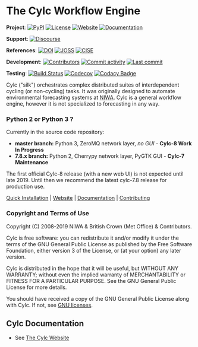 # The Cylc Workflow Engine

**Project**: [![PyPI](https://img.shields.io/pypi/v/cylc-flow.svg?color=yellow)](https://pypi.org/project/cylc-flow/) [![License](https://img.shields.io/github/license/cylc/cylc-flow.svg?color=lightgrey)](https://github.com/cylc/cylc-flow/blob/master/COPYING) [![Website](https://img.shields.io/website/https/cylc.github.io.svg?color=green&up_message=live)](https://cylc.github.io/) [![Documentation](https://img.shields.io/website/https/cylc.github.io/doc/built-sphinx/index.html.svg?color=red&label=documentation&up_message=live)](https://cylc.github.io/doc/built-sphinx/index.html)

**Support**: [![Discourse](https://img.shields.io/discourse/https/cylc.discourse.group/posts.svg?color=blueviolet)](https://cylc.discourse.group/)

**References**: [![DOI](https://zenodo.org/badge/1836229.svg)](https://zenodo.org/badge/latestdoi/1836229) [![JOSS](http://joss.theoj.org/papers/10.21105/joss.00737/status.svg)](https://doi.org/10.21105/joss.00737) [![CISE](https://img.shields.io/website/https/ieeexplore.ieee.org/document/8675433.svg?color=orange&label=CISE&up_message=10.1109%2FMCSE.2019.2906593)](https://ieeexplore.ieee.org/document/8675433)

**Development**: [![Contributors](https://img.shields.io/github/contributors/cylc/cylc-flow.svg?color=9cf)](https://github.com/cylc/cylc-flow/graphs/contributors) [![Commit activity](https://img.shields.io/github/commit-activity/m/cylc/cylc-flow.svg?color=yellowgreen)](https://github.com/cylc/cylc-flow/commits/master) [![Last commit](https://img.shields.io/github/last-commit/cylc/cylc-flow.svg?color=ff69b4)](https://github.com/cylc/cylc-flow/commits/master)

**Testing**: [![Build Status](https://travis-ci.org/cylc/cylc-flow.svg?branch=master)](https://travis-ci.org/cylc/cylc-flow) [![Codecov](https://codecov.io/gh/cylc/cylc-flow/branch/master/graph/badge.svg)](https://codecov.io/gh/cylc/cylc-flow) [![Codacy Badge](https://api.codacy.com/project/badge/Grade/1d6a97bf05114066ae30b63dcb0cdcf9)](https://www.codacy.com/app/Cylc/cylc?utm_source=github.com&amp;utm_medium=referral&amp;utm_content=cylc/cylc&amp;utm_campaign=Badge_Grade)


Cylc ("silk") orchestrates complex distributed suites of interdependent cycling
(or non-cycling) tasks. It was originally designed to automate environmental
forecasting systems at [NIWA](https://www.niwa.co.nz). Cylc is a general
workflow engine, however it is not specialized to forecasting in any way.

### Python 2 or Python 3 ?

Currently in the source code repository:
 - **master branch:** Python 3, ZeroMQ network layer, *no GUI* -  **Cylc-8 Work In Progress**
 - **7.8.x branch:** Python 2, Cherrypy network layer, PyGTK GUI - **Cylc-7 Maintenance**

The first official Cylc-8 release (with a new web UI) is not expected until late 2019.
Until then we recommend the latest cylc-7.8 release for production use.

[Quick Installation](INSTALL.md) |
[Website](https://cylc.github.io/) |
[Documentation](https://cylc.github.io/documentation) |
[Contributing](CONTRIBUTING.md)

### Copyright and Terms of Use

Copyright (C) 2008-2019 NIWA & British Crown (Met Office) & Contributors.
 
Cylc is free software: you can redistribute it and/or modify it under the terms
of the GNU General Public License as published by the Free Software Foundation,
either version 3 of the License, or (at your option) any later version.
 
Cylc is distributed in the hope that it will be useful, but WITHOUT ANY
WARRANTY; without even the implied warranty of MERCHANTABILITY or FITNESS FOR A
PARTICULAR PURPOSE.  See the GNU General Public License for more details.
 
You should have received a copy of the GNU General Public License along with
Cylc.  If not, see [GNU licenses](http://www.gnu.org/licenses/).

## Cylc Documentation
 * See [The Cylc Website](https://cylc.github.io/)
